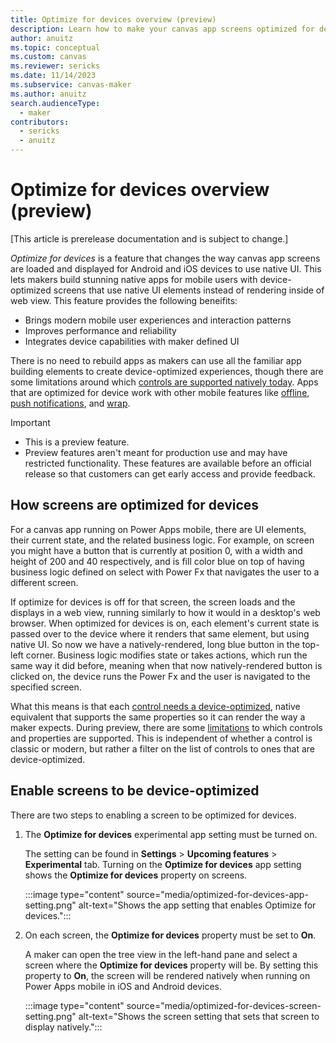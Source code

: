 ```yaml
---
title: Optimize for devices overview (preview)
description: Learn how to make your canvas app screens optimized for devices. 
author: anuitz
ms.topic: conceptual
ms.custom: canvas
ms.reviewer: sericks
ms.date: 11/14/2023
ms.subservice: canvas-maker
ms.author: anuitz
search.audienceType: 
  - maker
contributors:
  - sericks
  - anuitz
---
```


# Optimize for devices overview (preview)
[This article is prerelease documentation and is subject to change.]

_Optimize for devices_ is a feature that changes the way canvas app screens are loaded and displayed for Android and iOS devices to use native UI. This lets makers build stunning native apps for mobile users with device-optimized screens that use native UI elements instead of rendering inside of web view. This feature provides the following beneifits:

 - Brings modern mobile user experiences and interaction patterns
 - Improves performance and reliability
 - Integrates device capabilities with maker defined UI

There is no need to rebuild apps as makers can use all the familiar app building elements to create device-optimized experiences, though there are some limitations around which [controls are supported natively today](./optimize-for-devices-controls.md). Apps that are optimized for device work with other mobile features like [offline](./canvas-mobile-offline-overview.md), [push notifications](./power-apps-mobile-notification.md), and [wrap](../maker/common/wrap/overview.md).

> [!Important]
> - This is a preview feature.
> - Preview features aren't meant for production use and may have restricted functionality. These features are available before an official release so that customers can get early access and provide feedback.

## How screens are optimized for devices

For a canvas app running on Power Apps mobile, there are UI elements, their current state, and the related business logic. For example, on screen you might have a button that is currently at position 0, with a width and height of 200 and 40 respectively, and is fill color blue on top of having business logic defined on select with Power Fx that navigates the user to a different screen.

If optimize for devices is off for that screen, the screen loads and the displays in a web view, running similarly to how it would in a desktop's web browser. When optimized for devices is on, each element's current state is passed over to the device where it renders that same element, but using native UI. So now we have a natively-rendered, long blue button in the top-left corner. Business logic modifies state or takes actions, which run the same way it did before, meaning when that now natively-rendered button is clicked on, the device runs the Power Fx and the user is navigated to the specified screen.

What this means is that each [control needs a device-optimized](./optimize-for-devices-controls.md), native equivalent that supports the same properties so it can render the way a maker expects. During preview, there are some [limitations](optimize-for-devices-controls.md#known-limitations) to which controls and properties are supported. This is independent of whether a control is classic or modern, but rather a filter on the list of controls to ones that are device-optimized. 

## Enable screens to be device-optimized

There are two steps to enabling a screen to be optimized for devices.

1. The **Optimize for devices** experimental app setting must be turned on.

    The setting can be found in **Settings** > **Upcoming features** > **Experimental** tab. Turning on the **Optimize for devices** app setting shows the **Optimize for devices** property on screens.

    :::image type="content" source="media/optimized-for-devices-app-setting.png" alt-text="Shows the app setting that enables Optimize for devices.":::

2. On each screen, the **Optimize for devices** property must be set to **On**.

    A maker can open the tree view in the left-hand pane and select a screen where the **Optimize for devices** property will be. By setting this property to **On**, the screen will be rendered natively when running on Power Apps mobile in iOS and Android devices. 

    :::image type="content" source="media/optimized-for-devices-screen-setting.png" alt-text="Shows the screen setting that sets that screen to display natively.":::
